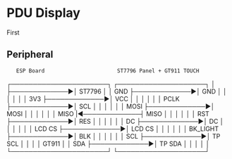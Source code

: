 # PDU Display

First

## Peripheral

       ESP Board                       ST7796 Panel + GT911 TOUCH
┌──────────────────────┐              ┌────────────────────┐
│                      ├─────────────►│       ST7796       │
│             GND      ├─────────────►│ GND                │
│                      │              │                    │
│             3V3      ├─────────────►│ VCC                │
│                      │              │                    │
│             PCLK     ├─────────────►│ SCL                │
│                      │              │                    │
│             MOSI     ├─────────────►│ MOSI               │
│                      │              │                    │
│             MISO     |◄─────────────┤ MISO               │
│                      │              │                    │
│             RST      ├─────────────►│ RES                │
│                      │              │                    │
│             DC       ├─────────────►│ DC                 │
│                      │              │                    │
│             LCD CS   ├─────────────►│ LCD CS             │
│                      │              │                    │
│             BK_LIGHT ├─────────────►│ BLK                │
│                      │              │                    │
│             SCL      ├─────────────►│ TP SCL             │
│                      │              │       GT911        │
│             SDA      ├─────────────►│ TP SDA             │
│                      │              │                    │
└──────────────────────┘              └────────────────────┘

